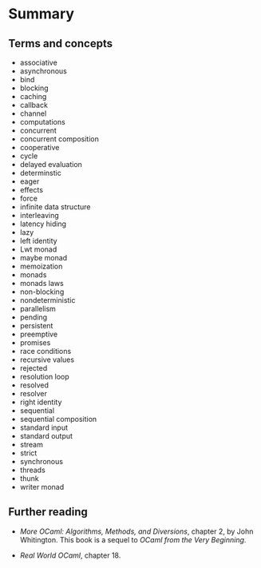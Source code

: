 # Summary

## Terms and concepts

* associative
* asynchronous
* bind
* blocking
* caching
* callback
* channel
* computations
* concurrent
* concurrent composition
* cooperative
* cycle
* delayed evaluation
* determinstic
* eager
* effects
* force
* infinite data structure
* interleaving
* latency hiding
* lazy
* left identity
* Lwt monad
* maybe monad
* memoization
* monads
* monads laws
* non-blocking
* nondeterministic
* parallelism
* pending
* persistent
* preemptive
* promises
* race conditions
* recursive values
* rejected
* resolution loop
* resolved
* resolver
* right identity
* sequential
* sequential composition
* standard input
* standard output
* stream
* strict
* synchronous
* threads
* thunk
* writer monad


## Further reading

* *More OCaml: Algorithms, Methods, and Diversions*, chapter 2, by
  John Whitington.  This book is a sequel to *OCaml from the Very Beginning*.

* *Real World OCaml*, chapter 18.

